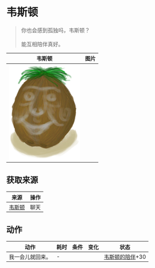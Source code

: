 # 韦斯顿  
> 你也会感到孤独吗，韦斯顿？<br><br>能互相陪伴真好。  
  
  韦斯顿  |   图片   
 ----  |  ----:   
   |  ![](Sprite/Weston.png)   
  
## 获取来源  
来源  |  操作  
----  |  ----  
[韦斯顿](Weston.md)  |  聊天  
## 动作  
动作  |  耗时  |  条件  |  变化  |  状态  
----  |  ----  |  ----  |  ----  |  ----  
我一会儿就回来。<br>  |  -  |    |    |  [韦斯顿的陪伴](WestonCompany.md)+30  
